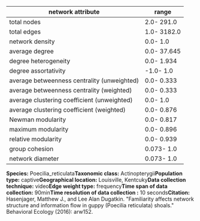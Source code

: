 network attribute|range
---|---
total nodes|2.0- 291.0
total edges|1.0- 3182.0
network density|0.0- 1.0
average degree|0.0- 37.645
degree heterogeneity|0.0- 1.934
degree assortativity|-1.0- 1.0
average betweenness centrality (unweighted)|0.0- 0.333
average betweenness centrality (weighted)|0.0- 0.333
average clustering coefficient (unweighted)|0.0- 1.0
average clustering coefficient (weighted)|0.0- 0.876
Newman modularity|0.0- 0.817
maximum modularity|0.0- 0.896
relative modularity|0.0- 0.939
group cohesion|0.073- 1.0
network diameter|0.073- 1.0
**Species:** Poecilia_reticulata**Taxonomic class:** Actinopterygii**Population type:** captive**Geographical location:** Louisville, Kentcuky**Data collection technique:** video**Edge weight type:** frequency**Time span of data collection:** 90min**Time resolution of data collection :** 10 seconds**Citation:** Hasenjager, Matthew J., and Lee Alan Dugatkin. "Familiarity affects network structure and information flow in guppy (Poecilia reticulata) shoals." Behavioral Ecology (2016): arw152.